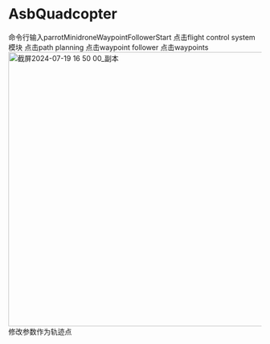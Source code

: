 # AsbQuadcopter
命令行输入parrotMinidroneWaypointFollowerStart
点击flight control system模块
点击path planning
点击waypoint follower
点击waypoints
<img width="546" alt="截屏2024-07-19 16 50 00_副本" src="https://github.com/user-attachments/assets/45552d60-05d6-4bac-8603-a7651362cf12">
修改参数作为轨迹点
